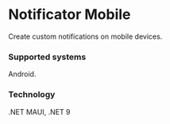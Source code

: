# Notificator Mobile
Create custom notifications on mobile devices.
### Supported systems
Android.
### Technology
.NET MAUI, .NET 9

